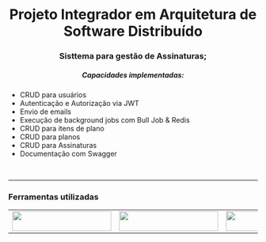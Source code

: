 <h1 align="center">Projeto Integrador em Arquitetura de Software Distribuído</h1>
<h3 align="center">Sisttema para gestão de Assinaturas;</h3>

<h5 align="center">Capacidades implementadas:</h5>

- CRUD para usuários
- Autenticação e Autorização via JWT
- Envio de emails
- Execução de background jobs com Bull Job & Redis
- CRUD para itens de plano
- CRUD para planos
- CRUD para Assinaturas
- Documentação com Swagger
<br/>


-----

<h3 font-weight="bold">Ferramentas utilizadas</h3>
<table align="center">
  <tr >
      <td><img src="https://img.shields.io/badge/JavaScript-323330?style=for-the-badge&logo=javascript&logoColor=F7DF1E" width="200" height="40"></td>
      <td><img src="https://img.shields.io/badge/TypeScript-007ACC?style=for-the-badge&logo=typescript&logoColor=white" width="200" height="40"></td>
      <td><img src="https://img.shields.io/badge/nestjs-E0234E?style=for-the-badge&logo=nestjs&logoColor=white" width="200" height="40"></td>
      <td><img src="https://img.shields.io/badge/Angular-DD0031?style=for-the-badge&logo=angular&logoColor=white" width="200" height="40"></td>
      <td><img src="https://img.shields.io/badge/Ionic-3880FF?style=for-the-badge&logo=ionic&logoColor=white" width="200" height="40"></td>
      <td><img src="https://img.shields.io/badge/Capacitor-119EFF?style=for-the-badge&logo=Capacitor&logoColor=white" width="200" height="40"></td>
  </tr>
</table>
